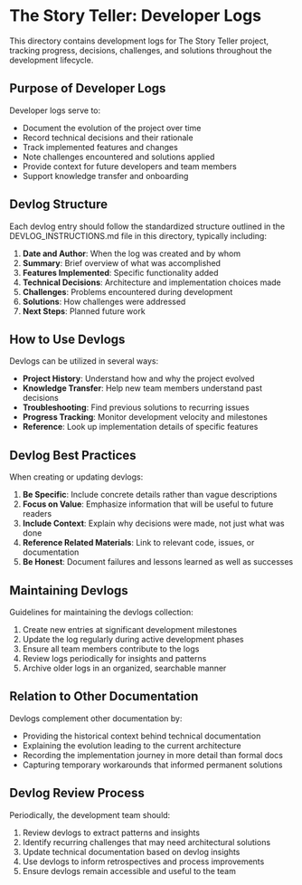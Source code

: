 # The Story Teller: Developer Logs

This directory contains development logs for The Story Teller project, tracking progress, decisions, challenges, and solutions throughout the development lifecycle.

## Purpose of Developer Logs

Developer logs serve to:

- Document the evolution of the project over time
- Record technical decisions and their rationale
- Track implemented features and changes
- Note challenges encountered and solutions applied
- Provide context for future developers and team members
- Support knowledge transfer and onboarding

## Devlog Structure

Each devlog entry should follow the standardized structure outlined in the DEVLOG_INSTRUCTIONS.md file in this directory, typically including:

1. **Date and Author**: When the log was created and by whom
2. **Summary**: Brief overview of what was accomplished
3. **Features Implemented**: Specific functionality added
4. **Technical Decisions**: Architecture and implementation choices made
5. **Challenges**: Problems encountered during development
6. **Solutions**: How challenges were addressed
7. **Next Steps**: Planned future work

## How to Use Devlogs

Devlogs can be utilized in several ways:

- **Project History**: Understand how and why the project evolved
- **Knowledge Transfer**: Help new team members understand past decisions
- **Troubleshooting**: Find previous solutions to recurring issues
- **Progress Tracking**: Monitor development velocity and milestones
- **Reference**: Look up implementation details of specific features

## Devlog Best Practices

When creating or updating devlogs:

1. **Be Specific**: Include concrete details rather than vague descriptions
2. **Focus on Value**: Emphasize information that will be useful to future readers
3. **Include Context**: Explain why decisions were made, not just what was done
4. **Reference Related Materials**: Link to relevant code, issues, or documentation
5. **Be Honest**: Document failures and lessons learned as well as successes

## Maintaining Devlogs

Guidelines for maintaining the devlogs collection:

1. Create new entries at significant development milestones
2. Update the log regularly during active development phases
3. Ensure all team members contribute to the logs
4. Review logs periodically for insights and patterns
5. Archive older logs in an organized, searchable manner

## Relation to Other Documentation

Devlogs complement other documentation by:

- Providing the historical context behind technical documentation
- Explaining the evolution leading to the current architecture
- Recording the implementation journey in more detail than formal docs
- Capturing temporary workarounds that informed permanent solutions

## Devlog Review Process

Periodically, the development team should:

1. Review devlogs to extract patterns and insights
2. Identify recurring challenges that may need architectural solutions
3. Update technical documentation based on devlog insights
4. Use devlogs to inform retrospectives and process improvements
5. Ensure devlogs remain accessible and useful to the team 